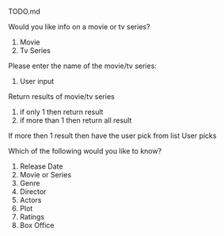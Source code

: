 TODO.md


Would you like info on a movie or tv series?
1. Movie
2. Tv Series

Please enter the name of the movie/tv series:
1. User input

Return results of movie/tv series
1. if only 1 then return result
2. if more than 1 then return all result

If more then 1 result then have the user pick from list
    User picks

Which of the following would you like to know?
1. Release Date
2. Movie or Series
2. Genre
3. Director
4. Actors
5. Plot
6. Ratings
7. Box Office    